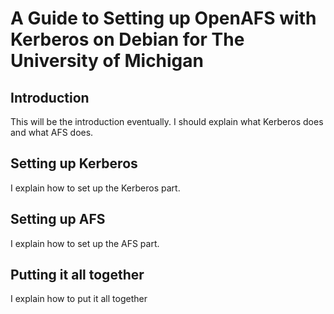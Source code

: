 # A Guide to Setting up OpenAFS with Kerberos on Debian for The University of Michigan
## Introduction
This will be the introduction eventually. I should explain what Kerberos does and what AFS does.
## Setting up Kerberos
I explain how to set up the Kerberos part.
## Setting up AFS
I explain how to set up the AFS part.
## Putting it all together
I explain how to put it all together
